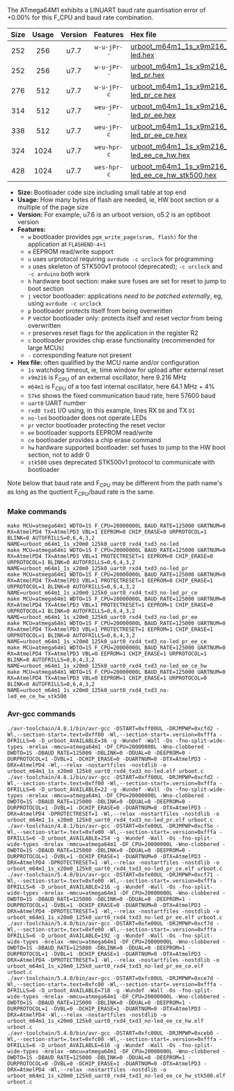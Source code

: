 The ATmega64M1 exhibits a LINUART baud rate quantisation error of +0.00% for this F_CPU and baud rate combination.

|Size|Usage|Version|Features|Hex file|
|:-:|:-:|:-:|:-:|:--|
|252|256|u7.7|`w-u-jPr--`|[urboot_m64m1_1s_x9m216_57k6_uart0_rxd4_txd3_no-led.hex](https://raw.githubusercontent.com/stefanrueger/urboot.hex/main/mcus/atmega64m1/watchdog_1_s/external_oscillator_x/%2B9m216000_hz/%2B%2B57k6_baud/uart0_rxd4_txd3/no-led/urboot_m64m1_1s_x9m216_57k6_uart0_rxd4_txd3_no-led.hex)|
|252|256|u7.7|`w-u-jPr--`|[urboot_m64m1_1s_x9m216_57k6_uart0_rxd4_txd3_no-led_pr.hex](https://raw.githubusercontent.com/stefanrueger/urboot.hex/main/mcus/atmega64m1/watchdog_1_s/external_oscillator_x/%2B9m216000_hz/%2B%2B57k6_baud/uart0_rxd4_txd3/no-led/urboot_m64m1_1s_x9m216_57k6_uart0_rxd4_txd3_no-led_pr.hex)|
|276|512|u7.7|`w-u-jPr-c`|[urboot_m64m1_1s_x9m216_57k6_uart0_rxd4_txd3_no-led_pr_ce.hex](https://raw.githubusercontent.com/stefanrueger/urboot.hex/main/mcus/atmega64m1/watchdog_1_s/external_oscillator_x/%2B9m216000_hz/%2B%2B57k6_baud/uart0_rxd4_txd3/no-led/urboot_m64m1_1s_x9m216_57k6_uart0_rxd4_txd3_no-led_pr_ce.hex)|
|314|512|u7.7|`weu-jPr--`|[urboot_m64m1_1s_x9m216_57k6_uart0_rxd4_txd3_no-led_pr_ee.hex](https://raw.githubusercontent.com/stefanrueger/urboot.hex/main/mcus/atmega64m1/watchdog_1_s/external_oscillator_x/%2B9m216000_hz/%2B%2B57k6_baud/uart0_rxd4_txd3/no-led/urboot_m64m1_1s_x9m216_57k6_uart0_rxd4_txd3_no-led_pr_ee.hex)|
|338|512|u7.7|`weu-jPr-c`|[urboot_m64m1_1s_x9m216_57k6_uart0_rxd4_txd3_no-led_pr_ee_ce.hex](https://raw.githubusercontent.com/stefanrueger/urboot.hex/main/mcus/atmega64m1/watchdog_1_s/external_oscillator_x/%2B9m216000_hz/%2B%2B57k6_baud/uart0_rxd4_txd3/no-led/urboot_m64m1_1s_x9m216_57k6_uart0_rxd4_txd3_no-led_pr_ee_ce.hex)|
|324|1024|u7.7|`weu-hpr-c`|[urboot_m64m1_1s_x9m216_57k6_uart0_rxd4_txd3_no-led_ee_ce_hw.hex](https://raw.githubusercontent.com/stefanrueger/urboot.hex/main/mcus/atmega64m1/watchdog_1_s/external_oscillator_x/%2B9m216000_hz/%2B%2B57k6_baud/uart0_rxd4_txd3/no-led/urboot_m64m1_1s_x9m216_57k6_uart0_rxd4_txd3_no-led_ee_ce_hw.hex)|
|428|1024|u7.7|`wes-hpr-c`|[urboot_m64m1_1s_x9m216_57k6_uart0_rxd4_txd3_no-led_ee_ce_hw_stk500.hex](https://raw.githubusercontent.com/stefanrueger/urboot.hex/main/mcus/atmega64m1/watchdog_1_s/external_oscillator_x/%2B9m216000_hz/%2B%2B57k6_baud/uart0_rxd4_txd3/no-led/urboot_m64m1_1s_x9m216_57k6_uart0_rxd4_txd3_no-led_ee_ce_hw_stk500.hex)|

- **Size:** Bootloader code size including small table at top end
- **Usage:** How many bytes of flash are needed, ie, HW boot section or a multiple of the page size
- **Version:** For example, u7.6 is an urboot version, o5.2 is an optiboot version
- **Features:**
  + `w` bootloader provides `pgm_write_page(sram, flash)` for the application at `FLASHEND-4+1`
  + `e` EEPROM read/write support
  + `u` uses urprotocol requiring `avrdude -c urclock` for programming
  + `s` uses skeleton of STK500v1 protocol (deprecated); `-c urclock` and `-c arduino` both work
  + `h` hardware boot section: make sure fuses are set for reset to jump to boot section
  + `j` vector bootloader: applications *need to be patched externally*, eg, using `avrdude -c urclock`
  + `p` bootloader protects itself from being overwritten
  + `P` vector bootloader only: protects itself and reset vector from being overwritten
  + `r` preserves reset flags for the application in the register R2
  + `c` bootloader provides chip erase functionality (recommended for large MCUs)
  + `-` corresponding feature not present
- **Hex file:** often qualified by the MCU name and/or configuration
  + `1s` watchdog timeout, ie, time window for upload after external reset
  + `x9m216` is F<sub>CPU</sub> of an external oscillator, here 9.216 MHz
  + `m64m1` is F<sub>CPU</sub> of a too fast internal oscillator, here 64.1 MHz + 4%
  + `57k6` shows the fixed communication baud rate, here 57600 baud
  + `uart0` UART number
  + `rxd0 txd1` I/O using, in this example, lines RX `D0` and TX `D1`
  + `no-led` bootloader does not operate LEDs
  + `pr` vector bootloader protecting the reset vector
  + `ee` bootloader supports EEPROM read/write
  + `ce` bootloader provides a chip erase command
  + `hw` hardware supported bootloader: set fuses to jump to the HW boot section, not to addr 0
  + `stk500` uses deprecated STK500v1 protocol to communicate with bootloader


Note below that baud rate and F<sub>CPU</sub> may be different from the path name's as long as the quotient F<sub>CPU</sub>/baud rate is the same.

### Make commands
```
make MCU=atmega64m1 WDTO=1S F_CPU=20000000L BAUD_RATE=125000 UARTNUM=0 RX=AtmelPD4 TX=AtmelPD3 VBL=1 EEPROM=0 CHIP_ERASE=0 URPROTOCOL=1 BLINK=0 AUTOFRILLS=0,6,4,3,2 NAME=urboot_m64m1_1s_x20m0_125k0_uart0_rxd4_txd3_no-led
make MCU=atmega64m1 WDTO=1S F_CPU=20000000L BAUD_RATE=125000 UARTNUM=0 RX=AtmelPD4 TX=AtmelPD3 VBL=1 PROTECTRESET=1 EEPROM=0 CHIP_ERASE=0 URPROTOCOL=1 BLINK=0 AUTOFRILLS=0,6,4,3,2 NAME=urboot_m64m1_1s_x20m0_125k0_uart0_rxd4_txd3_no-led_pr
make MCU=atmega64m1 WDTO=1S F_CPU=20000000L BAUD_RATE=125000 UARTNUM=0 RX=AtmelPD4 TX=AtmelPD3 VBL=1 PROTECTRESET=1 EEPROM=0 CHIP_ERASE=1 URPROTOCOL=1 BLINK=0 AUTOFRILLS=0,6,4,3,2 NAME=urboot_m64m1_1s_x20m0_125k0_uart0_rxd4_txd3_no-led_pr_ce
make MCU=atmega64m1 WDTO=1S F_CPU=20000000L BAUD_RATE=125000 UARTNUM=0 RX=AtmelPD4 TX=AtmelPD3 VBL=1 PROTECTRESET=1 EEPROM=1 CHIP_ERASE=0 URPROTOCOL=1 BLINK=0 AUTOFRILLS=0,6,4,3,2 NAME=urboot_m64m1_1s_x20m0_125k0_uart0_rxd4_txd3_no-led_pr_ee
make MCU=atmega64m1 WDTO=1S F_CPU=20000000L BAUD_RATE=125000 UARTNUM=0 RX=AtmelPD4 TX=AtmelPD3 VBL=1 PROTECTRESET=1 EEPROM=1 CHIP_ERASE=1 URPROTOCOL=1 BLINK=0 AUTOFRILLS=0,6,4,3,2 NAME=urboot_m64m1_1s_x20m0_125k0_uart0_rxd4_txd3_no-led_pr_ee_ce
make MCU=atmega64m1 WDTO=1S F_CPU=20000000L BAUD_RATE=125000 UARTNUM=0 RX=AtmelPD4 TX=AtmelPD3 VBL=0 EEPROM=1 CHIP_ERASE=1 URPROTOCOL=1 BLINK=0 AUTOFRILLS=0,6,4,3,2 NAME=urboot_m64m1_1s_x20m0_125k0_uart0_rxd4_txd3_no-led_ee_ce_hw
make MCU=atmega64m1 WDTO=1S F_CPU=20000000L BAUD_RATE=125000 UARTNUM=0 RX=AtmelPD4 TX=AtmelPD3 VBL=0 EEPROM=1 CHIP_ERASE=1 URPROTOCOL=0 BLINK=0 AUTOFRILLS=0,6,4,3,2 NAME=urboot_m64m1_1s_x20m0_125k0_uart0_rxd4_txd3_no-led_ee_ce_hw_stk500
```

### Avr-gcc commands
```
./avr-toolchain/4.8.1/bin/avr-gcc -DSTART=0xff00UL -DRJMPWP=0xcfd2 -Wl,--section-start=.text=0xff00 -Wl,--section-start=.version=0xfffa -DFRILLS=6 -D_urboot_AVAILABLE=36 -g -Wundef -Wall -Os -fno-split-wide-types -mrelax -mmcu=atmega64m1 -DF_CPU=20000000L -Wno-clobbered -DWDTO=1S -DBAUD_RATE=125000 -DBLINK=0 -DDUAL=0 -DEEPROM=0 -DURPROTOCOL=1 -DVBL=1 -DCHIP_ERASE=0 -DUARTNUM=0 -DTX=AtmelPD3 -DRX=AtmelPD4 -Wl,--relax -nostartfiles -nostdlib -o urboot_m64m1_1s_x20m0_125k0_uart0_rxd4_txd3_no-led.elf urboot.c
./avr-toolchain/4.8.1/bin/avr-gcc -DSTART=0xff00UL -DRJMPWP=0xcfd2 -Wl,--section-start=.text=0xff00 -Wl,--section-start=.version=0xfffa -DFRILLS=6 -D_urboot_AVAILABLE=22 -g -Wundef -Wall -Os -fno-split-wide-types -mrelax -mmcu=atmega64m1 -DF_CPU=20000000L -Wno-clobbered -DWDTO=1S -DBAUD_RATE=125000 -DBLINK=0 -DDUAL=0 -DEEPROM=0 -DURPROTOCOL=1 -DVBL=1 -DCHIP_ERASE=0 -DUARTNUM=0 -DTX=AtmelPD3 -DRX=AtmelPD4 -DPROTECTRESET=1 -Wl,--relax -nostartfiles -nostdlib -o urboot_m64m1_1s_x20m0_125k0_uart0_rxd4_txd3_no-led_pr.elf urboot.c
./avr-toolchain/4.8.1/bin/avr-gcc -DSTART=0xfe00UL -DRJMPWP=0xcf5e -Wl,--section-start=.text=0xfe00 -Wl,--section-start=.version=0xfffa -DFRILLS=6 -D_urboot_AVAILABLE=254 -g -Wundef -Wall -Os -fno-split-wide-types -mrelax -mmcu=atmega64m1 -DF_CPU=20000000L -Wno-clobbered -DWDTO=1S -DBAUD_RATE=125000 -DBLINK=0 -DDUAL=0 -DEEPROM=0 -DURPROTOCOL=1 -DVBL=1 -DCHIP_ERASE=1 -DUARTNUM=0 -DTX=AtmelPD3 -DRX=AtmelPD4 -DPROTECTRESET=1 -Wl,--relax -nostartfiles -nostdlib -o urboot_m64m1_1s_x20m0_125k0_uart0_rxd4_txd3_no-led_pr_ce.elf urboot.c
./avr-toolchain/5.4.0/bin/avr-gcc -DSTART=0xfe00UL -DRJMPWP=0xcf71 -Wl,--section-start=.text=0xfe00 -Wl,--section-start=.version=0xfffa -DFRILLS=6 -D_urboot_AVAILABLE=216 -g -Wundef -Wall -Os -fno-split-wide-types -mrelax -mmcu=atmega64m1 -DF_CPU=20000000L -Wno-clobbered -DWDTO=1S -DBAUD_RATE=125000 -DBLINK=0 -DDUAL=0 -DEEPROM=1 -DURPROTOCOL=1 -DVBL=1 -DCHIP_ERASE=0 -DUARTNUM=0 -DTX=AtmelPD3 -DRX=AtmelPD4 -DPROTECTRESET=1 -Wl,--relax -nostartfiles -nostdlib -o urboot_m64m1_1s_x20m0_125k0_uart0_rxd4_txd3_no-led_pr_ee.elf urboot.c
./avr-toolchain/5.4.0/bin/avr-gcc -DSTART=0xfe00UL -DRJMPWP=0xcf7d -Wl,--section-start=.text=0xfe00 -Wl,--section-start=.version=0xfffa -DFRILLS=6 -D_urboot_AVAILABLE=192 -g -Wundef -Wall -Os -fno-split-wide-types -mrelax -mmcu=atmega64m1 -DF_CPU=20000000L -Wno-clobbered -DWDTO=1S -DBAUD_RATE=125000 -DBLINK=0 -DDUAL=0 -DEEPROM=1 -DURPROTOCOL=1 -DVBL=1 -DCHIP_ERASE=1 -DUARTNUM=0 -DTX=AtmelPD3 -DRX=AtmelPD4 -DPROTECTRESET=1 -Wl,--relax -nostartfiles -nostdlib -o urboot_m64m1_1s_x20m0_125k0_uart0_rxd4_txd3_no-led_pr_ee_ce.elf urboot.c
./avr-toolchain/5.4.0/bin/avr-gcc -DSTART=0xfc00UL -DRJMPWP=0xce7d -Wl,--section-start=.text=0xfc00 -Wl,--section-start=.version=0xfffa -DFRILLS=6 -D_urboot_AVAILABLE=718 -g -Wundef -Wall -Os -fno-split-wide-types -mrelax -mmcu=atmega64m1 -DF_CPU=20000000L -Wno-clobbered -DWDTO=1S -DBAUD_RATE=125000 -DBLINK=0 -DDUAL=0 -DEEPROM=1 -DURPROTOCOL=1 -DVBL=0 -DCHIP_ERASE=1 -DUARTNUM=0 -DTX=AtmelPD3 -DRX=AtmelPD4 -Wl,--relax -nostartfiles -nostdlib -o urboot_m64m1_1s_x20m0_125k0_uart0_rxd4_txd3_no-led_ee_ce_hw.elf urboot.c
./avr-toolchain/5.4.0/bin/avr-gcc -DSTART=0xfc00UL -DRJMPWP=0xceb0 -Wl,--section-start=.text=0xfc00 -Wl,--section-start=.version=0xfffa -DFRILLS=6 -D_urboot_AVAILABLE=616 -g -Wundef -Wall -Os -fno-split-wide-types -mrelax -mmcu=atmega64m1 -DF_CPU=20000000L -Wno-clobbered -DWDTO=1S -DBAUD_RATE=125000 -DBLINK=0 -DDUAL=0 -DEEPROM=1 -DURPROTOCOL=0 -DVBL=0 -DCHIP_ERASE=1 -DUARTNUM=0 -DTX=AtmelPD3 -DRX=AtmelPD4 -Wl,--relax -nostartfiles -nostdlib -o urboot_m64m1_1s_x20m0_125k0_uart0_rxd4_txd3_no-led_ee_ce_hw_stk500.elf urboot.c
```

